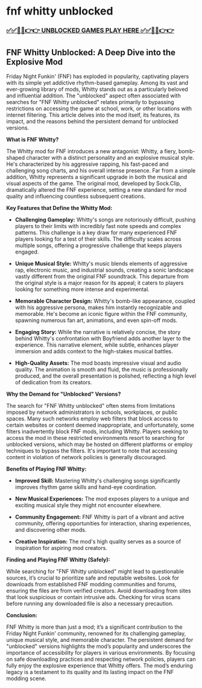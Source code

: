 # fnf whitty unblocked

### [✅✅🔴🔴👉👉 UNBLOCKED GAMES PLAY HERE ✅✅🔴🔴👉👉](https://topstoryindia.com)

## FNF Whitty Unblocked: A Deep Dive into the Explosive Mod

Friday Night Funkin' (FNF) has exploded in popularity, captivating players with its simple yet addictive rhythm-based gameplay.  Among its vast and ever-growing library of mods, Whitty stands out as a particularly beloved and influential addition.  The "unblocked" aspect often associated with searches for "FNF Whitty unblocked" relates primarily to bypassing restrictions on accessing the game at school, work, or other locations with internet filtering.  This article delves into the mod itself, its features, its impact, and the reasons behind the persistent demand for unblocked versions.

**What is FNF Whitty?**

The Whitty mod for FNF introduces a new antagonist: Whitty, a fiery, bomb-shaped character with a distinct personality and an explosive musical style.  He's characterized by his aggressive rapping, his fast-paced and challenging song charts, and his overall intense presence.  Far from a simple addition, Whitty represents a significant upgrade in both the musical and visual aspects of the game. The original mod, developed by Sock.Clip, dramatically altered the FNF experience, setting a new standard for mod quality and influencing countless subsequent creations.

**Key Features that Define the Whitty Mod:**

* **Challenging Gameplay:**  Whitty's songs are notoriously difficult, pushing players to their limits with incredibly fast note speeds and complex patterns.  This challenge is a key draw for many experienced FNF players looking for a test of their skills.  The difficulty scales across multiple songs, offering a progressive challenge that keeps players engaged.

* **Unique Musical Style:**  Whitty's music blends elements of aggressive rap, electronic music, and industrial sounds, creating a sonic landscape vastly different from the original FNF soundtrack.  This departure from the original style is a major reason for its appeal; it caters to players looking for something more intense and experimental.

* **Memorable Character Design:**  Whitty's bomb-like appearance, coupled with his aggressive persona, makes him instantly recognizable and memorable.  He's become an iconic figure within the FNF community, spawning numerous fan art, animations, and even spin-off mods.

* **Engaging Story:**  While the narrative is relatively concise, the story behind Whitty's confrontation with Boyfriend adds another layer to the experience.  This narrative element, while subtle, enhances player immersion and adds context to the high-stakes musical battles.

* **High-Quality Assets:**  The mod boasts impressive visual and audio quality.  The animation is smooth and fluid, the music is professionally produced, and the overall presentation is polished, reflecting a high level of dedication from its creators.


**Why the Demand for "Unblocked" Versions?**

The search for "FNF Whitty unblocked" often stems from limitations imposed by network administrators in schools, workplaces, or public spaces.  Many such networks employ web filters that block access to certain websites or content deemed inappropriate, and unfortunately, some filters inadvertently block FNF mods, including Whitty.  Players seeking to access the mod in these restricted environments resort to searching for unblocked versions, which may be hosted on different platforms or employ techniques to bypass the filters.  It's important to note that accessing content in violation of network policies is generally discouraged.


**Benefits of Playing FNF Whitty:**

* **Improved Skill:**  Mastering Whitty's challenging songs significantly improves rhythm game skills and hand-eye coordination.

* **New Musical Experiences:**  The mod exposes players to a unique and exciting musical style they might not encounter elsewhere.

* **Community Engagement:**  FNF Whitty is part of a vibrant and active community, offering opportunities for interaction, sharing experiences, and discovering other mods.

* **Creative Inspiration:**  The mod's high quality serves as a source of inspiration for aspiring mod creators.


**Finding and Playing FNF Whitty (Safely):**

While searching for "FNF Whitty unblocked" might lead to questionable sources, it’s crucial to prioritize safe and reputable websites.  Look for downloads from established FNF modding communities and forums, ensuring the files are from verified creators.  Avoid downloading from sites that look suspicious or contain intrusive ads.  Checking for virus scans before running any downloaded file is also a necessary precaution.


**Conclusion:**

FNF Whitty is more than just a mod; it’s a significant contribution to the Friday Night Funkin' community, renowned for its challenging gameplay, unique musical style, and memorable character.  The persistent demand for "unblocked" versions highlights the mod’s popularity and underscores the importance of accessibility for players in various environments.  By focusing on safe downloading practices and respecting network policies, players can fully enjoy the explosive experience that Whitty offers.  The mod’s enduring legacy is a testament to its quality and its lasting impact on the FNF modding scene.
